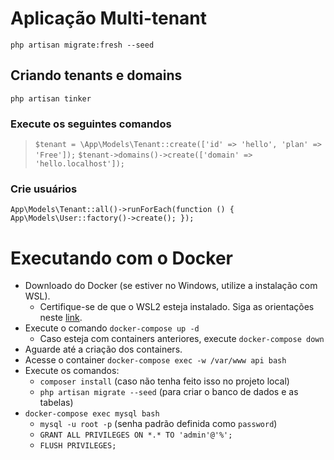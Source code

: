 # Aplicação Multi-tenant

`php artisan migrate:fresh --seed`

## Criando tenants e domains

`php artisan tinker`

### Execute os seguintes comandos
> `$tenant = \App\Models\Tenant::create(['id' => 'hello', 'plan' => 'Free']);`
> `$tenant->domains()->create(['domain' => 'hello.localhost']);`

### Crie usuários
``
App\Models\Tenant::all()->runForEach(function () {
    App\Models\User::factory()->create();
});
``

# Executando com o Docker
 - Downloado do Docker (se estiver no Windows, utilize a instalação com WSL).
   - Certifique-se de que o WSL2 esteja instalado. Siga as orientações neste [link](https://docs.microsoft.com/windows/wsl/wsl2-kernel).
 - Execute o comando `docker-compose up -d`
   - Caso esteja com containers anteriores, execute `docker-compose down`
 - Aguarde até a criação dos containers.
 - Acesse o container `docker-compose exec -w /var/www api bash`
 - Execute os comandos:
    - `composer install` (caso não tenha feito isso no projeto local)
    - `php artisan migrate --seed` (para criar o banco de dados e as tabelas)
 - `docker-compose exec mysql bash`
    - `mysql -u root -p` (senha padrão definida como `password`)
    - `GRANT ALL PRIVILEGES ON *.* TO 'admin'@'%';`
    - `FLUSH PRIVILEGES;`